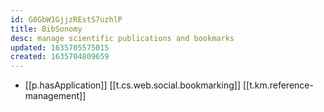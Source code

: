 ```yaml
---
id: G8GbW1GjjzREstS7uzhlP
title: BibSonomy
desc: manage scientific publications and bookmarks
updated: 1635705575015
created: 1635704809659
---
```


- [[p.hasApplication]] [[t.cs.web.social.bookmarking]] [[t.km.reference-management]]
